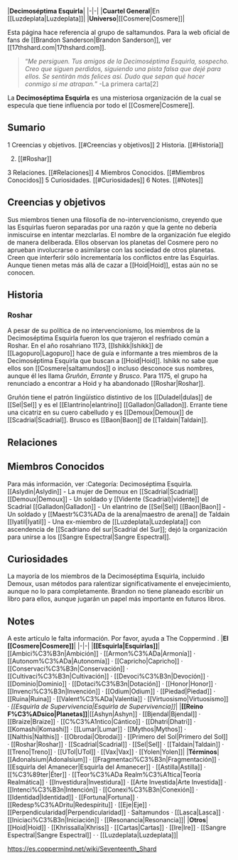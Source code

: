 |**Decimoséptima Esquirla**|
|-|-|
|**Cuartel General**|En [[Luzdeplata\|Luzdeplata]]|
|**Universo**|[[Cosmere\|Cosmere]]|

Esta página hace referencia al grupo de saltamundos. Para la web oficial de fans de [[Brandon Sanderson\|Brandon Sanderson]], ver [[17thshard.com\|17thshard.com]].
>“*Me persiguen. Tus amigos de la Decimoséptima Esquirla, sospecho. Creo que siguen perdidos, siguiendo una pista falsa que dejé para ellos. Se sentirán más felices así. Dudo que sepan qué hacer conmigo si me atrapan.*”
\-La primera carta[2]


La **Decimoséptima Esquirla** es una misteriosa organización de la cual se especula que tiene influencia por todo el [[Cosmere\|Cosmere]].

## Sumario

1 Creencias y objetivos. [[#Creencias y objetivos]] 
2 Historia. [[#Historia]] 

2. [[#Roshar]] 


3 Relaciones. [[#Relaciones]] 
4 Miembros Conocidos. [[#Miembros Conocidos]] 
5 Curiosidades. [[#Curiosidades]] 
6 Notes. [[#Notes]] 


## Creencias y objetivos
Sus miembros tienen una filosofía de no-intervencionismo, creyendo que las Esquirlas fueron separadas por una razón y que la gente no debería inmiscuirse en intentar mezclarlas. El nombre de la organización fue elegido de manera deliberada. Ellos observan los planetas del Cosmere pero no aprueban involucrarse o asimilarse con las sociedad de otros planetas. Creen que interferir sólo incrementaría los conflictos entre las Esquirlas. Aunque tienen metas más allá de cazar a [[Hoid\|Hoid]], estas aún no se conocen.

## Historia
### Roshar
A pesar de su política de no intervencionismo, los miembros de la Decimoséptima Esquirla fueron los que trajeron el resfriado común a Roshar.
En el año rosahriano 1173, [[Ishikk\|Ishikk]] de [[Lagopuro\|Lagopuro]] hace de guía e informante a tres miembros de la Decimoséptima Esquirla que buscan a [[Hoid\|Hoid]]. Ishikk no sabe que ellos son [[Cosmere\|saltamundos]] o incluso desconoce sus nombres, aunque él les llama *Gruñón*, *Errante* y *Brusco*. Para 1175, el grupo ha renunciado a encontrar a Hoid y ha abandonado [[Roshar\|Roshar]].

Gruñón tiene el patrón lingüístico distintivo de los [[Duladel\|dulas]] de [[Sel\|Sel]] y es el [[Elantrino\|elantrino]] [[Galladon\|Galladon]].
Errante tiene una cicatriz en su cuero cabelludo y es [[Demoux\|Demoux]] de [[Scadrial\|Scadrial]].
Brusco es [[Baon\|Baon]] de [[Taldain\|Taldain]].
## Relaciones

## Miembros Conocidos
Para más información, ver :Categoría: Decimoséptima Esquirla.
[[Aslydin\|Aslydin]] - La mujer de Demoux en [[Scadrial\|Scadrial]]
[[Demoux\|Demoux]] - Un soldado y [[Vidente (Scadrial)\|vidente]] de Scadrial
[[Galladon\|Galladon]] - Un elantrino de [[Sel\|Sel]]
[[Baon\|Baon]] - Un soldado y [[Maestr%C3%ADa de la arena\|maestro de arena]] de Taldain
[[Iyatil\|Iyatil]] - Una ex-miembro de [[Luzdeplata\|Luzdeplata]] con ascendencia de [[Scadriano del sur\|Scadrial del Sur]]; dejó la organización para unirse a los [[Sangre Espectral\|Sangre Espectral]].
## Curiosidades
La mayoría de los miembros de la Decimoséptima Esquirla, incluido Demoux, usan métodos para ralentizar significativamente el envejecimiento, aunque no lo para completamente.
Brandon no tiene planeado escribir un libro para ellos, aunque jugarán un papel más importante en futuros libros.
## Notes

A este artículo le falta información. Por favor, ayuda a The Coppermind .
|**El [[Cosmere\|Cosmere]]**|
|-|-|
|**[[Esquirla\|Esquirlas]]**|[[Ambici%C3%B3n\|Ambición]] · [[Armon%C3%ADa\|Armonía]] · [[Autonom%C3%ADa\|Autonomía]] · [[Capricho\|Capricho]] · [[Conservaci%C3%B3n\|Conservación]] · [[Cultivaci%C3%B3n\|Cultivación]] · [[Devoci%C3%B3n\|Devoción]] · [[Dominio\|Dominio]] · [[Dotaci%C3%B3n\|Dotación]] · [[Honor\|Honor]] · [[Invenci%C3%B3n\|Invención]] · [[Odium\|Odium]] · [[Piedad\|Piedad]] · [[Ruina\|Ruina]] · [[Valent%C3%ADa\|Valentía]] · [[Virtuosismo\|Virtuosismo]] · *[[Esquirla de Supervivencia\|Esquirla de Supervivencia]]*|
|**[[Reino F%C3%ADsico\|Planetas]]**|[[Ashyn\|Ashyn]] · [[Bjendal\|Bjendal]] · [[Braize\|Braize]] · [[C%C3%A1ntico\|Cántico]] · [[Dhatri\|Dhatri]] · [[Komashi\|Komashi]] · [[Lumar\|Lumar]] · [[Mythos\|Mythos]] · [[Nalthis\|Nalthis]] · [[Obrodai\|Obrodai]] · [[Primero del Sol\|Primero del Sol]] · [[Roshar\|Roshar]] · [[Scadrial\|Scadrial]] · [[Sel\|Sel]] · [[Taldain\|Taldain]] · [[Treno\|Treno]] · [[UTol\|UTol]] · [[Vax\|Vax]] · [[Yolen\|Yolen]]|
|**Términos**|[[Adonalsium\|Adonalsium]] · [[Fragmentaci%C3%B3n\|Fragmentación]] · [[Esquirla del Amanecer\|Esquirla del Amanecer]] · [[Astilla\|Astilla]] · [[%C3%89ter\|Éter]] · [[Teor%C3%ADa Realm%C3%A1tica\|Teoría Realmática]] · [[Investidura\|Investidura]] · [[Arte Investida\|Arte Investida]] · [[Intenci%C3%B3n\|Intención]] · [[Conexi%C3%B3n\|Conexión]] · [[Identidad\|Identidad]] · [[Fortuna\|Fortuna]] · [[Redesp%C3%ADritu\|Redespíritu]] · [[Eje\|Eje]] · [[Perpendicularidad\|Perpendicularidad]] · Saltamundos · [[Lasca\|Lasca]] · [[Iniciaci%C3%B3n\|Iniciación]] · [[Resonancia\|Resonancia]]|
|**Otros**|[[Hoid\|Hoid]] · [[Khrissalla\|Khriss]] · [[Cartas\|Cartas]] · [[Ire\|Ire]] · [[Sangre Espectral\|Sangre Espectral]] ·  · [[Luzdeplata\|Luzdeplata]]|



https://es.coppermind.net/wiki/Seventeenth_Shard